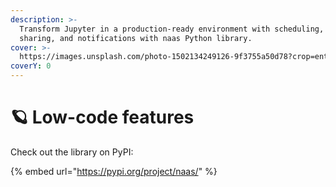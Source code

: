 ```yaml
---
description: >-
  Transform Jupyter in a production-ready environment with scheduling, asset
  sharing, and notifications with naas Python library.
cover: >-
  https://images.unsplash.com/photo-1502134249126-9f3755a50d78?crop=entropy&cs=srgb&fm=jpg&ixid=MnwxOTcwMjR8MHwxfHNlYXJjaHw0fHxzcGFjZXxlbnwwfHx8fDE2NDM3MjcxNDA&ixlib=rb-1.2.1&q=85
coverY: 0
---
```


# 🪐 Low-code features

Check out the library on PyPI:

{% embed url="https://pypi.org/project/naas/" %}
